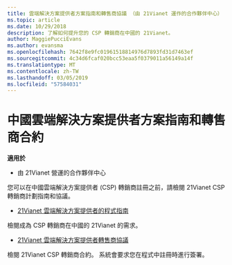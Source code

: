 ```yaml
---
title: 雲端解決方案提供者方案指南和轉售商協議 （由 21Vianet 運作的合作夥伴中心）
ms.topic: article
ms.date: 10/29/2018
description: 了解如何提升您的 CSP 轉銷商在中國的 21Vianet。
author: MaggiePucciEvans
ms.author: evansma
ms.openlocfilehash: 7642f8e9fc01961518814976d7893fd31d7463ef
ms.sourcegitcommit: 4c34d6fcaf020bcc53eaa5f0379011a56149a14f
ms.translationtype: MT
ms.contentlocale: zh-TW
ms.lasthandoff: 03/05/2019
ms.locfileid: "57584031"
---
```

# <a name="china-cloud-solution-provider-program-guide-and-reseller-agreement"></a>中國雲端解決方案提供者方案指南和轉售商合約
**適用於**

-   由 21Vianet 營運的合作夥伴中心

您可以在中國雲端解決方案提供者 (CSP) 轉銷商註冊之前，請檢閱 21Vianet CSP 轉銷商計劃指南和協議。

-   [21Vianet 雲端解決方案提供者的程式指南](https://www.21vbluecloud.com/office365/SolProv_programguide/)

檢閱成為 CSP 轉銷商在中國的 21Vianet 的需求。

-   [21Vianet 雲端解決方案提供者轉售商協議](https://www.21vbluecloud.com/office365/ResellerAgr/)

檢閱 21Vianet CSP 轉銷商合約。 系統會要求您在程式中註冊時進行簽署。 


